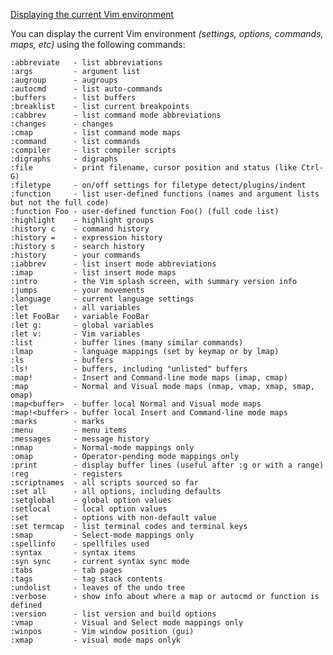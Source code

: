 [Displaying the current Vim environment](http://vim.wikia.com/wiki/Displaying_the_current_Vim_environment)

You can display the current Vim environment _(settings, options, commands, maps, etc)_ using the following commands:

	:abbreviate   - list abbreviations
	:args         - argument list
	:augroup      - augroups
	:autocmd      - list auto-commands
	:buffers      - list buffers
	:breaklist    - list current breakpoints
	:cabbrev      - list command mode abbreviations
	:changes      - changes
	:cmap         - list command mode maps
	:command      - list commands
	:compiler     - list compiler scripts
	:digraphs     - digraphs
	:file         - print filename, cursor position and status (like Ctrl-G)
	:filetype     - on/off settings for filetype detect/plugins/indent
	:function     - list user-defined functions (names and argument lists but not the full code)
	:function Foo - user-defined function Foo() (full code list)
	:highlight    - highlight groups
	:history c    - command history
	:history =    - expression history
	:history s    - search history
	:history      - your commands
	:iabbrev      - list insert mode abbreviations
	:imap         - list insert mode maps
	:intro        - the Vim splash screen, with summary version info
	:jumps        - your movements
	:language     - current language settings
	:let          - all variables
	:let FooBar   - variable FooBar
	:let g:       - global variables
	:let v:       - Vim variables
	:list         - buffer lines (many similar commands)
	:lmap         - language mappings (set by keymap or by lmap)
	:ls           - buffers
	:ls!          - buffers, including "unlisted" buffers
	:map!         - Insert and Command-line mode maps (imap, cmap)
	:map          - Normal and Visual mode maps (nmap, vmap, xmap, smap, omap)
	:map<buffer>  - buffer local Normal and Visual mode maps
	:map!<buffer> - buffer local Insert and Command-line mode maps
	:marks        - marks
	:menu         - menu items
	:messages     - message history
	:nmap         - Normal-mode mappings only
	:omap         - Operator-pending mode mappings only
	:print        - display buffer lines (useful after :g or with a range)
	:reg          - registers
	:scriptnames  - all scripts sourced so far
	:set all      - all options, including defaults
	:setglobal    - global option values
	:setlocal     - local option values
	:set          - options with non-default value
	:set termcap  - list terminal codes and terminal keys
	:smap         - Select-mode mappings only
	:spellinfo    - spellfiles used
	:syntax       - syntax items
	:syn sync     - current syntax sync mode
	:tabs         - tab pages
	:tags         - tag stack contents
	:undolist     - leaves of the undo tree
	:verbose      - show info about where a map or autocmd or function is defined
	:version      - list version and build options
	:vmap         - Visual and Select mode mappings only
	:winpos       - Vim window position (gui)
	:xmap         - visual mode maps onlyk
